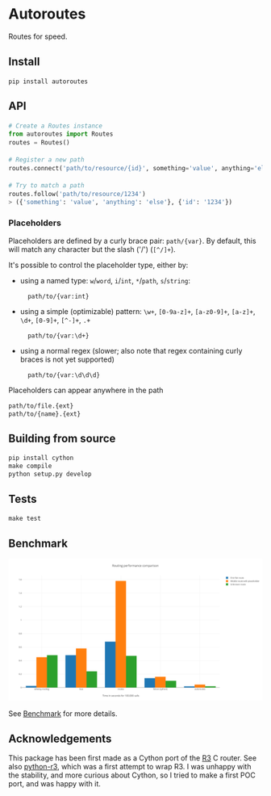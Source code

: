 # Autoroutes

Routes for speed.


## Install

    pip install autoroutes


## API

```python
# Create a Routes instance
from autoroutes import Routes
routes = Routes()

# Register a new path
routes.connect('path/to/resource/{id}', something='value', anything='else')

# Try to match a path
routes.follow('path/to/resource/1234')
> ({'something': 'value', 'anything': 'else'}, {'id': '1234'})
```

### Placeholders

Placeholders are defined by a curly brace pair: `path/{var}`. By default, this
will match any character but the slash ('/') (`[^/]+`).

It's possible to control the placeholder type, either by:
- using a named type: `w`/`word`, `i`/`int`, `*`/`path`, `s`/`string`:

        path/to/{var:int}

- using a simple (optimizable) pattern: `\w+`, `[0-9a-z]+`, `[a-z0-9]+`,
  `[a-z]+`, `\d+`, `[0-9]+`, `[^-]+`, `.+`

        path/to/{var:\d+}

- using a normal regex (slower; also note that regex containing curly braces is
  not yet supported)

        path/to/{var:\d\d\d}

Placeholders can appear anywhere in the path

    path/to/file.{ext}
    path/to/{name}.{ext}


## Building from source

    pip install cython
    make compile
    python setup.py develop


## Tests

    make test

## Benchmark

![](benchmark.png)

See [Benchmark](https://framagit.org/ybon/autoroutes/wikis/benchmark) for more
details.

## Acknowledgements

This package has been first made as a Cython port of the [R3](https://github.com/c9s/r3/)
C router.
See also [python-r3](https://framagit.org/ybon/python-r3), which was a first
attempt to wrap R3. I was unhappy with the stability, and more curious about
Cython, so I tried to make a first POC port, and was happy with it.
